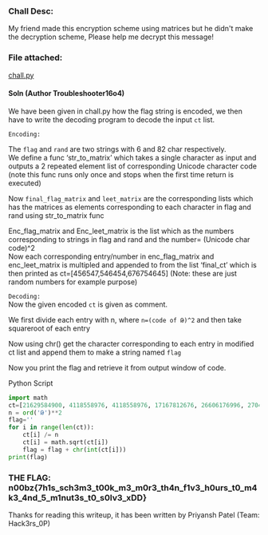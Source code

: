### Chall Desc:
My friend made this encryption scheme using matrices but he didn't make the decryption scheme, Please help me decrypt this message!

### File attached:
[chall.py](chall.py)

#### Soln (Author Troubleshooter16o4)

We have been given in chall.py how the flag string is encoded, we then have to write the decoding program to decode the input `ct` list.

`Encoding:`  

The `flag` and `rand` are two strings with 6 and 82 char respectively.  
We define a func ‘str_to_matrix’ which takes a single character as input and outputs a 2 repeated element list of corresponding Unicode character code (note this func runs only once and stops when the first time return is executed)  

Now `final_flag_matrix` and `leet_matrix` are the corresponding lists which has the matrices as elements corresponding to each character in flag and rand using str_to_matrix func

Enc_flag_matrix and Enc_leet_matrix is the list which as the numbers corresponding to strings in flag and rand and the number= (Unicode char code)^2  
Now each corresponding entry/number in enc_flag_matrix and enc_leet_matrix is multipled and appended to from the list ‘final_ct’ which is then printed as ct=[456547,546454,676754645] (Note: these are just random numbers for example purpose)  

`Decoding:`  
Now the given encoded `ct` is given as comment.  

We first divide each entry with n, where `n=(code of Թ)^2` and then take squareroot of each entry  

Now using chr() get the character corresponding to each entry in modified ct list and append them to make a string named `flag`  

Now you print the flag and retrieve it from output window of code.

Python Script
```py
import math
ct=[21629584900, 4118558976, 4118558976, 17167812676, 26606176996, 27044131401, 5407396225, 19334346304, 4291953169, 23640600025, 16132810225, 23640600025, 17519963769, 19334346304, 4649466969, 21238107289, 4649466969, 16132810225, 24053528464, 4118558976, 4118558976, 20465877481, 16132810225, 21238107289, 4649466969, 16132810225, 21238107289, 4118558976, 23231246724, 4649466969, 16132810225, 24053528464, 19334346304, 4833586576, 21629584900, 16132810225, 18597867876, 4291953169, 24890110756, 4649466969, 16132810225, 19334346304, 4118558976, 24470032041, 23231246724, 23640600025, 16132810225, 24053528464, 4118558976, 16132810225, 21238107289, 4833586576, 20465877481, 4649466969, 16132810225, 4833586576, 21629584900, 17875690000, 16132810225, 5021281321, 16132810225, 21238107289, 4291953169, 21629584900, 24470032041, 24053528464, 4649466969, 23640600025, 16132810225, 24053528464, 4118558976, 16132810225, 23640600025, 4118558976, 20850204816, 24890110756, 4649466969, 16132810225, 25740993600, 8265719056, 8265719056, 27930765625]
n = ord('Թ')**2
flag=''
for i in range(len(ct)):
    ct[i] /= n
    ct[i] = math.sqrt(ct[i])
    flag = flag + chr(int(ct[i]))
print(flag)
```

### THE FLAG: n00bz{7h1s_sch3m3_t00k_m3_m0r3_th4n_f1v3_h0urs_t0_m4k3_4nd_5_m1nut3s_t0_s0lv3_xDD}

Thanks for reading this writeup, it has been written by Priyansh Patel (Team: Hack3rs_0P)
